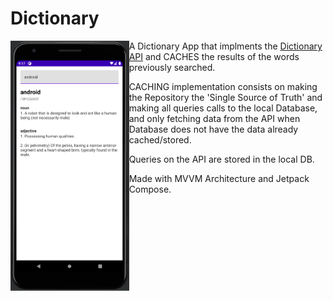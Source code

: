 # Dictionary
<img src="https://github.com/wagarcdev/Dictionary/blob/master/blob/dictionary.png?raw=true" height="400px" align="left" >


A Dictionary App that implments the [Dictionary API](https://dictionaryapi.dev/) and CACHES the results of the words previously searched.

CACHING implementation consists on making the Repository the 'Single Source of Truth' and making all queries calls to the local Database, and only fetching data from the API when Database does not have the data already cached/stored.

Queries on the API are stored in the local DB.

Made with MVVM Architecture and Jetpack Compose.

